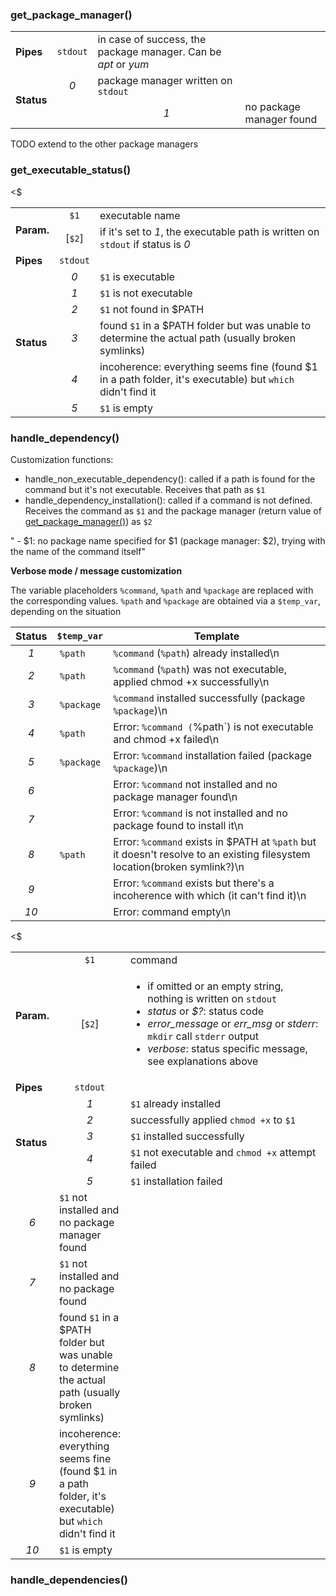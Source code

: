 ### get_package_manager()
<table>
	<tr><td><b>Pipes</b><td align="center"><code>stdout</code></td><td>in case of success, the package manager. Can be <em>apt</em> or <em>yum</em></td></tr>
        <tr><td rowspan="2"><b>Status</b></td><td align="center"><em>0</em></td><td>package manager written on <code>stdout</code></td></tr>
        <tr><td>	<td align="center"><em>1</em></td><td>no package manager found</td></tr>
</table>
TODO extend to the other package managers

### get_executable_status()
<table>
	<tr><td rowspan="2"><b>Param.</b></td><td align="center"><code>$1</code></td><td width="90%">executable name</td></tr>
        <tr>    <td align="center">[<code>$2</code>]</td><td>if it's set to <em>1</em>, the executable path is written on <code>stdout</code> if status is <em>0</em></td></tr>
        <tr><td><b>Pipes</b><td align="center"><code>stdout</code></td><td></td></tr>
        <tr><td rowspan="6"><b>Status</b></td>
		<td align="center"><em>0</em></td><td><code>$1</code> is executable</td></tr>
        <tr>    <td align="center"><em>1</em></td><td><code>$1</code> is not executable</td></tr>
	<tr>    <td align="center"><em>2</em></td><td><code>$1</code> not found in $PATH</td></tr>
        <tr>    <td align="center"><em>3</em></td><td>found <code>$1</code> in a $PATH folder but was unable to determine the actual path (usually broken symlinks)</td><$
        <tr>    <td align="center"><em>4</em></td><td>incoherence: everything seems fine (found $1 in a path folder, it's executable) but <code>which</code> didn't find 
		it</td></tr>
        <tr>    <td align="center"><em>5</em></td><td><code>$1</code> is empty</td></tr>
</table>

### handle_dependency()

Customization functions:
- handle_non_executable_dependency(): called if a path is found for the command but it's not executable. Receives that path as `$1`
- handle_dependency_installation(): called if a command is not defined. Receives the command as `$1` and the package manager (return value
  of [get_package_manager()](#get_package_manager)) as `$2`

" - $1: no package name specified for $1 (package manager: $2), trying with the name of the command itself"

**Verbose mode / message customization**

The variable placeholders `%command`, `%path` and `%package` are replaced with the corresponding values. `%path` and `%package` are
obtained via a  `$temp_var`, depending on the situation

| Status | `$temp_var` | Template
|:------:| ----------- | --------
|*1*| `%path` | `%command` (`%path`) already installed\n
|*2*| `%path` | `%command` (`%path`) was not executable, applied chmod +x successfully\n
|*3*| `%package` | `%command` installed successfully (package `%package`)\n
|*4*| `%path` | Error: `%command (`%path`) is not executable and chmod +x failed\n
|*5*| `%package` | Error: `%command` installation failed (package `%package`)\n
|*6*| | Error: `%command` not installed and no package manager found\n
|*7*| | Error: `%command` is not installed and no package found to install it\n
|*8*| `%path` | Error: `%command` exists in $PATH at `%path` but it doesn't resolve to an existing filesystem location(broken symlink?)\n
|*9*| | Error: `%command` exists but there's a incoherence with which (it can't find it)\n
|*10*| | Error: command empty\n

<table>
        <tr><td rowspan="2"><b>Param.</b></td><td align="center"><code>$1</code><td width="90%">command</td></tr>
        <tr>    <td align="center">[<code>$2</code>]</td><td>
		<ul>
                        <li>if omitted or an empty string, nothing is written on <code>stdout</code></li>
                        <li><em>status</em> or <em>$?</em>: status code</li>
                        <li><em>error_message</em> or <em>err_msg</em> or <em>stderr</em>: <code>mkdir</code> call <code>stderr</code> output</li>
                        <li><em>verbose</em>: status specific message, see explanations above</li>
                </ul>
        </td></tr>
        <tr><td><b>Pipes</b><td align="center"><code>stdout</code></td><td></td></tr>
        <tr><td rowspan="6"><b>Status</b></td>
        <tr>    <td align="center"><em>1</em></td><td><code>$1</code> already installed</td></tr>
        <tr>    <td align="center"><em>2</em></td><td>successfully applied <code>chmod +x</code> to <code>$1</code></td></tr>
        <tr>    <td align="center"><em>3</em></td><td><code>$1</code> installed successfully</td></tr>
        <tr>    <td align="center"><em>4</em></td><td><code>$1</code> not executable and <code>chmod +x</code> attempt failed</td></tr>
        <tr>    <td align="center"><em>5</em></td><td><code>$1</code> installation failed</td></tr>
        <tr>    <td align="center"><em>6</em></td><td><code>$1</code> not installed and no package manager found</td></tr>
        <tr>    <td align="center"><em>7</em></td><td><code>$1</code> not installed and no package found</td></tr>
        <tr>    <td align="center"><em>8</em></td><td>found <code>$1</code> in a $PATH folder but was unable to determine the actual path (usually broken symlinks)</td><$
        <tr>    <td align="center"><em>9</em></td><td>incoherence: everything seems fine (found $1 in a path folder, it's executable) but <code>which</code> didn't find
                it</td></tr>
        <tr>    <td align="center"><em>10</em></td><td><code>$1</code> is empty</td></tr>
</table>

### handle_dependencies()


